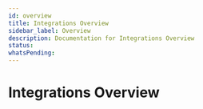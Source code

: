```yaml
---
id: overview
title: Integrations Overview
sidebar_label: Overview
description: Documentation for Integrations Overview
status: 
whatsPending: 
---
```


# Integrations Overview

